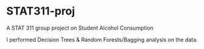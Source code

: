 # STAT311-proj
A STAT 311 group project on Student Alcohol Consumption

I performed Decision Trees & Random Forests/Bagging analysis on the data.
